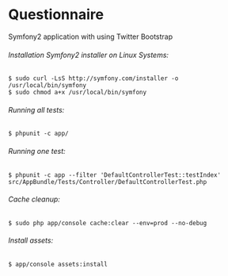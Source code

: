 # Questionnaire
Symfony2 application with using Twitter Bootstrap

###### Installation Symfony2 installer on Linux Systems:<br />
`$ sudo curl -LsS http://symfony.com/installer -o /usr/local/bin/symfony` <br />
`$ sudo chmod a+x /usr/local/bin/symfony`

###### Running all tests: <br />
`$ phpunit -c app/`

###### Running one test: <br />
`$ phpunit -c app --filter 'DefaultControllerTest::testIndex' src/AppBundle/Tests/Controller/DefaultControllerTest.php`

###### Cache cleanup: <br />
`$ sudo php app/console cache:clear --env=prod --no-debug`

###### Install assets: <br />
`$ app/console assets:install`
